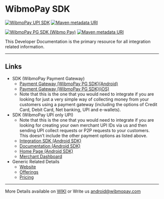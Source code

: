 <link rel="shortcut icon" type="image/png" href="https://dcv5wf39cuky3.cloudfront.net/favicons/favicon-32x32.png">

# WibmoPay SDK
[![WibmoPay UPI SDK ](https://img.shields.io/badge/sdk-Mypoolin%20SDK-brightgreen.svg?style=flat-square)](https://github.com/mypoolin/mypoolin-sdk/wiki/Integration)
[![Maven metadata URI](https://img.shields.io/maven-metadata/v/http/central.maven.org/maven2/com/mypoolin/sdk/maven-metadata.xml.svg?style=flat-square)]()

[![WibmoPay PG SDK (Wibmo Pay) ](https://img.shields.io/badge/sdk-Wibmo%20Pay-brightgreen.svg?style=flat-square)](https://github.com/mypoolin/mypoolin-sdk/wiki/WibmoPay-Payment-Gateway)
[![Maven metadata URI](https://img.shields.io/maven-metadata/v/http/central.maven.org/maven2/com/mypoolin/sdk-pg-lite/maven-metadata.xml.svg?style=flat-square)]()



This Developer Documentation is the primary resource for all integration related information.

----------

## Links
 + SDK (WibmoPay Payment Gateway)
   - [Payment Gateway (WibmoPay PG SDK)(Android)](https://github.com/mypoolin/mypoolin-sdk/wiki/WibmoPay-Payment-Gateway)
   - [Payment Gateway (WibmoPay PG SDK)(iOS)](https://github.com/mypoolin/WibmoPaySDK-iOS/wiki/WibmoPay-Payment-Gateway)
   - Note that this is the one that you would need to integrate if you are looking for just a very simple way of collecting money from your customers using a payment gateway (including the options of Credit Card, Debit Card, Net banking, UPI and e-wallets). 
 + SDK (WibmoPay UPI only UPI)
   - Note that this is the one that you would need to integrate if you are looking for creating your own merchant UPI IDs via us and then sending UPI collect requests or P2P requests to your customers. This doesn't include the other payment options as listed above.  
   - [Integration SDK (Android SDK)](https://github.com/mypoolin/mypoolin-sdk/wiki/Integration)
   - [Documentation (Android SDK)](https://github.com/mypoolin/mypoolin-sdk/wiki)
   - [Home Page (Android SDK)](https://mypoolin.github.io/mypoolin-sdk/)
   - [Merchant Dashboard](https://merchants.mypoolin.com/)
 + Generic Related Details
   - [Website](https://mypoolin.com)
   - [Offerings](https://mypoolin.com/business)
   - [Pricing](https://mypoolin.com/pricing)
 

***
More Details available on [WIKI](https://github.com/mypoolin/mypoolin-sdk/wiki) 
or 
Write us [android@wibmopay.com](mailto:android@wibmopay.com)
